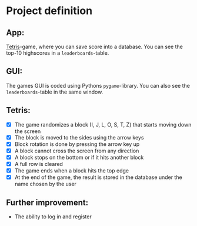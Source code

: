 # Project definition
## App:
[Tetris](https://en.wikipedia.org/wiki/Tetris)-game, where you can save score into a database. You can see the top-10 highscores in a ```leaderboards```-table.

## GUI:
The games GUI is coded using Pythons ```pygame```-library. You can also see the ```leaderboards```-table in the same window.

## Tetris:
- [x] The game randomizes a block (I, J, L, O, S, T, Z) that starts moving down the screen
- [x] The block is moved to the sides using the arrow keys
- [x] Block rotation is done by pressing the arrow key up
- [x] A block cannot cross the screen from any direction
- [x] A block stops on the bottom or if it hits another block
- [x] A full row is cleared
- [x] The game ends when a block hits the top edge
- [x] At the end of the game, the result is stored in the database under the name chosen by the user

## Further improvement:
* The ability to log in and register
